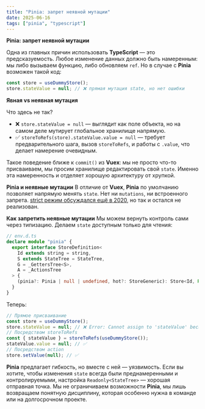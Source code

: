 ```yaml
---
title: "Pinia: запрет неявной мутации"
date: 2025-06-16
tags: ["pinia", "typescript"]
---
```


**Pinia: запрет неявной мутации**

Одна из главных причин использовать **TypeScript** — это предсказуемость.
Любое изменение данных должно быть намеренным: мы либо вызываем функцию, либо обновляем `ref`.
Но в случае с **Pinia** возможен такой код:

```ts
const store = useDummyStore();
store.stateValue = null; // ❌ прямая мутация state, но нет ошибки
```

**Явная vs неявная мутация**

Что здесь не так?

- ❌ `store.stateValue = null` — выглядит как поле объекта, но на самом деле мутирует глобальное хранилище напрямую.
- ✅ `storeToRefs(store).stateValue.value = null` — требует предварительного шага, вызов `storeToRefs`, и работы с `.value`, что делает намерение очевидным.

Такое поведение ближе к `commit()` из **Vuex**: мы не просто что-то присваиваем, мы просим хранилище редактировать свой `state`.
Именно эта намеренность и отделяет хорошую архитектуру от хрупкой.

**Pinia и неявные мутации**
В отличие от **Vuex**, **Pinia** по умолчанию позволяет напрямую менять `state`.
Нет ни `mutations`, ни встроенного запрета.
[strict режим обсуждался ещё в 2020](https://github.com/vuejs/pinia/issues/58), но так и остался не реализован.

**Как запретить неявные мутации**
Мы можем вернуть контроль сами через типизацию. Делаем `state` доступным только для чтения:

```ts
// env.d.ts
declare module "pinia" {
  export interface StoreDefinition<
    Id extends string = string,
    S extends StateTree = StateTree,
    G = _GettersTree<S>,
    A = _ActionsTree
  > {
    (pinia?: Pinia | null | undefined, hot?: StoreGeneric): Store<Id, Readonly<S>, G, A>
  }
}
```

Теперь:

```ts
// Прямое присваивание
const store = useDummyStore();
store.stateValue = null; // ❌ Error: Cannot assign to 'stateValue' because it is a read-only property
// Посредством storeToRefs
const { stateValue } = storeToRefs(useDummyStore());
stateValue.value = null; // ✅
// Посредством action
store.setValue(null); // ✅
```

**Pinia** предлагает гибкость, но вместе с ней — уязвимость.
Если вы хотите, чтобы изменения `state` всегда были преднамеренными и контролируемыми, настройка `Readonly<StateTree>` — хорошая отправная точка.
Мы не ограничиваем возможности **Pinia**, мы лишь возвращаем понятную дисциплину, которая особенно нужна в команде или на долгосрочном проекте.
